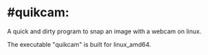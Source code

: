 <h1> #quikcam: </h1>
<p> A quick and dirty program to snap an image with a webcam on linux. </p>
<p>The executable "quikcam" is built for linux_amd64.</p>
